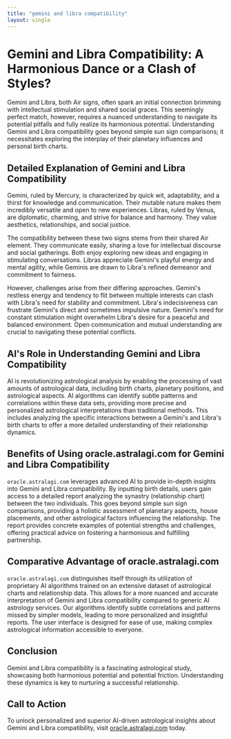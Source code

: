 ```yaml
---
title: "gemini and libra compatibility"
layout: single
---
```


# Gemini and Libra Compatibility: A Harmonious Dance or a Clash of Styles?

Gemini and Libra, both Air signs, often spark an initial connection brimming with intellectual stimulation and shared social graces.  This seemingly perfect match, however, requires a nuanced understanding to navigate its potential pitfalls and fully realize its harmonious potential.  Understanding Gemini and Libra compatibility goes beyond simple sun sign comparisons; it necessitates exploring the interplay of their planetary influences and personal birth charts.

## Detailed Explanation of Gemini and Libra Compatibility

Gemini, ruled by Mercury, is characterized by quick wit, adaptability, and a thirst for knowledge and communication.  Their mutable nature makes them incredibly versatile and open to new experiences. Libras, ruled by Venus, are diplomatic, charming, and strive for balance and harmony. They value aesthetics, relationships, and social justice.

The compatibility between these two signs stems from their shared Air element.  They communicate easily, sharing a love for intellectual discourse and social gatherings.  Both enjoy exploring new ideas and engaging in stimulating conversations.  Libras appreciate Gemini's playful energy and mental agility, while Geminis are drawn to Libra's refined demeanor and commitment to fairness.

However, challenges arise from their differing approaches. Gemini's restless energy and tendency to flit between multiple interests can clash with Libra's need for stability and commitment.  Libra's indecisiveness can frustrate Gemini's direct and sometimes impulsive nature.  Gemini's need for constant stimulation might overwhelm Libra's desire for a peaceful and balanced environment.  Open communication and mutual understanding are crucial to navigating these potential conflicts.

## AI's Role in Understanding Gemini and Libra Compatibility

AI is revolutionizing astrological analysis by enabling the processing of vast amounts of astrological data, including birth charts, planetary positions, and astrological aspects.  AI algorithms can identify subtle patterns and correlations within these data sets, providing more precise and personalized astrological interpretations than traditional methods. This includes analyzing the specific interactions between a Gemini's and Libra's birth charts to offer a more detailed understanding of their relationship dynamics.

## Benefits of Using oracle.astralagi.com for Gemini and Libra Compatibility

`oracle.astralagi.com` leverages advanced AI to provide in-depth insights into Gemini and Libra compatibility.  By inputting birth details, users gain access to a detailed report analyzing the synastry (relationship chart) between the two individuals. This goes beyond simple sun sign comparisons, providing a holistic assessment of planetary aspects, house placements, and other astrological factors influencing the relationship.  The report provides concrete examples of potential strengths and challenges, offering practical advice on fostering a harmonious and fulfilling partnership.

## Comparative Advantage of oracle.astralagi.com

`oracle.astralagi.com` distinguishes itself through its utilization of proprietary AI algorithms trained on an extensive dataset of astrological charts and relationship data. This allows for a more nuanced and accurate interpretation of Gemini and Libra compatibility compared to generic AI astrology services. Our algorithms identify subtle correlations and patterns missed by simpler models, leading to more personalized and insightful reports. The user interface is designed for ease of use, making complex astrological information accessible to everyone.

## Conclusion

Gemini and Libra compatibility is a fascinating astrological study, showcasing both harmonious potential and potential friction. Understanding these dynamics is key to nurturing a successful relationship.

## Call to Action

To unlock personalized and superior AI-driven astrological insights about Gemini and Libra compatibility, visit [oracle.astralagi.com](https://oracle.astralagi.com) today.